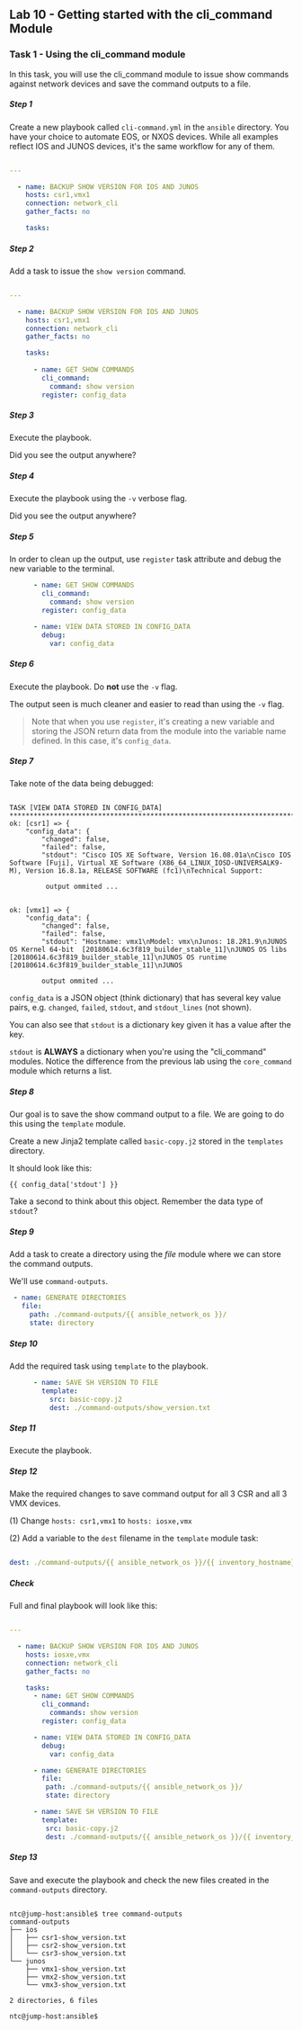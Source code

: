 ## Lab 10 - Getting started with the cli_command Module

### Task 1 - Using the cli_command module

In this task, you will use the cli_command module to issue show commands against network devices and save the command outputs to a file.

##### Step 1

Create a new playbook called `cli-command.yml` in the `ansible` directory.  You have your choice to automate EOS, or NXOS devices.  While all examples reflect IOS and JUNOS devices, it's the same workflow for any of them.

```yaml

---

  - name: BACKUP SHOW VERSION FOR IOS AND JUNOS
    hosts: csr1,vmx1
    connection: network_cli
    gather_facts: no

    tasks:

```

##### Step 2

Add a task to issue the `show version` command.

```yaml

---

  - name: BACKUP SHOW VERSION FOR IOS AND JUNOS
    hosts: csr1,vmx1
    connection: network_cli
    gather_facts: no

    tasks:
    
      - name: GET SHOW COMMANDS
        cli_command:
          command: show version
        register: config_data
```

##### Step 3

Execute the playbook.

Did you see the output anywhere?

##### Step 4

Execute the playbook using the `-v` verbose flag.

Did you see the output anywhere?

##### Step 5

In order to clean up the output, use `register` task attribute and debug the new variable to the terminal.

```yaml
      - name: GET SHOW COMMANDS
        cli_command:
          command: show version
        register: config_data

      - name: VIEW DATA STORED IN CONFIG_DATA
        debug:
          var: config_data
```

##### Step 6

Execute the playbook.  Do **not** use the `-v` flag.

The output seen is much cleaner and easier to read than using the `-v` flag.

> Note that when you use `register`, it's creating a new variable and storing the JSON return data from the module into the variable name defined.  In this case, it's `config_data`.

##### Step 7

Take note of the data being debugged:

```

TASK [VIEW DATA STORED IN CONFIG_DATA] *****************************************************************************************************************************************************
ok: [csr1] => {
    "config_data": {
        "changed": false,
        "failed": false,
        "stdout": "Cisco IOS XE Software, Version 16.08.01a\nCisco IOS Software [Fuji], Virtual XE Software (X86_64_LINUX_IOSD-UNIVERSALK9-M), Version 16.8.1a, RELEASE SOFTWARE (fc1)\nTechnical Support:
         
         output ommited ...
         
         
ok: [vmx1] => {
    "config_data": {
        "changed": false,
        "failed": false,
        "stdout": "Hostname: vmx1\nModel: vmx\nJunos: 18.2R1.9\nJUNOS OS Kernel 64-bit  [20180614.6c3f819_builder_stable_11]\nJUNOS OS libs [20180614.6c3f819_builder_stable_11]\nJUNOS OS runtime [20180614.6c3f819_builder_stable_11]\nJUNOS
        
        output ommited ...
```

`config_data` is a JSON object (think dictionary) that has several key value pairs, e.g. `changed`, `failed`, `stdout`, and `stdout_lines` (not shown).

You can also see that `stdout` is a dictionary key given it has a value after the key.  

`stdout` is **ALWAYS** a dictionary when you're using the "cli_command" modules.  Notice the difference from the previous lab using the `core_command` module which returns a list.

##### Step 8

Our goal is to save the show command output to a file.  We are going to do this using the `template` module.

Create a new Jinja2 template called `basic-copy.j2` stored in the `templates` directory.  

It should look like this:

```
{{ config_data['stdout'] }}
```

Take a second to think about this object.  Remember the data type of `stdout`?

##### Step 9

Add a task to create a directory using the *file* module where we can store the command outputs.  

We'll use `command-outputs`.

```yaml
 - name: GENERATE DIRECTORIES
   file:
     path: ./command-outputs/{{ ansible_network_os }}/
     state: directory
```

##### Step 10

Add the required task using `template` to the playbook.

```yaml
      - name: SAVE SH VERSION TO FILE
        template:
          src: basic-copy.j2
          dest: ./command-outputs/show_version.txt
```

##### Step 11

Execute the playbook.

##### Step 12

Make the required changes to save command output for all 3 CSR and all 3 VMX devices.

(1) Change `hosts: csr1,vmx1` to `hosts: iosxe,vmx`


(2) Add a variable to the `dest` filename in the `template` module task:

```yaml

dest: ./command-outputs/{{ ansible_network_os }}/{{ inventory_hostname}}-show_version.txt
```

##### Check

Full and final playbook will look like this:

```yaml

---

  - name: BACKUP SHOW VERSION FOR IOS AND JUNOS
    hosts: iosxe,vmx
    connection: network_cli
    gather_facts: no

    tasks:
      - name: GET SHOW COMMANDS
        cli_command:
          commands: show version
        register: config_data

      - name: VIEW DATA STORED IN CONFIG_DATA
        debug:
          var: config_data

      - name: GENERATE DIRECTORIES
        file:
         path: ./command-outputs/{{ ansible_network_os }}/
         state: directory

      - name: SAVE SH VERSION TO FILE
        template:
         src: basic-copy.j2
         dest: ./command-outputs/{{ ansible_network_os }}/{{ inventory_hostname}}-show_version.txt        
```

##### Step 13

Save and execute the playbook and check the new files created in the `command-outputs` directory. 

```commandline

ntc@jump-host:ansible$ tree command-outputs
command-outputs
├── ios
│   ├── csr1-show_version.txt
│   ├── csr2-show_version.txt
│   └── csr3-show_version.txt
└── junos
    ├── vmx1-show_version.txt
    ├── vmx2-show_version.txt
    └── vmx3-show_version.txt

2 directories, 6 files

ntc@jump-host:ansible$
```

